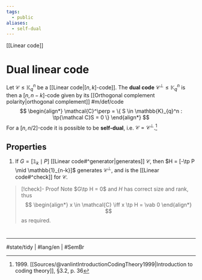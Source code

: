 ```yaml
---
tags:
  - public
aliases:
  - self-dual
---
```

[[Linear code]]
# Dual linear code

Let $\mathcal{C} \leq \mathbb{K}_{q}^n$ be a [[Linear code|$[n,k]$-code]].
The **dual code** $\mathcal{C}^\perp \leq \mathbb{K}_{q}^n$ is then a $[n, n-k]$-code given by its [[Orthogonal complement polarity|orthogonal complement]] #m/def/code
$$
\begin{align*}
\mathcal{C}^\perp = \{ S \in \mathbb{K}_{q}^n : \tp{\mathcal C}S = 0 \}
\end{align*}
$$
For a $[n, n / 2]$-code it is possible to be **self-dual**, i.e. $\mathcal{C} = \mathcal{C}^\perp$.[^1999]

## Properties

1. If $G = [\mathbb{1}_{k} \mid P]$ [[Linear code#^generator|generates]] $\mathcal{C}$, then $H = [-\tp P \mid \mathbb{1}_{n-k}]$ generates $\mathcal{C}^\perp$, and is the [[Linear code#^check]] for $\mathcal{C}$.

> [!check]- Proof
> Note $G\tp H = 0$ and $H$ has correct size and rank, thus
> $$
> \begin{align*}
> x \in \mathcal{C} \iff x \tp H = \vab 0
> \end{align*}
> $$
> as required. <span class="QED"/>

  [^1999]: 1999\. [[Sources/@vanlintIntroductionCodingTheory1999|Introduction to coding theory]], §3.2, p. 36

#
---
#state/tidy | #lang/en | #SemBr
